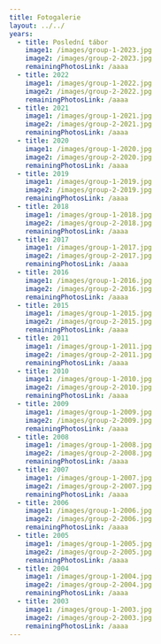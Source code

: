 ```yaml
---
title: Fotogalerie
layout: ../../
years:
  - title: Poslední tábor
    image1: /images/group-1-2023.jpg
    image2: /images/group-2-2023.jpg
    remainingPhotosLink: /aaaa
  - title: 2022
    image1: /images/group-1-2022.jpg
    image2: /images/group-2-2022.jpg
    remainingPhotosLink: /aaaa
  - title: 2021
    image1: /images/group-1-2021.jpg
    image2: /images/group-2-2021.jpg
    remainingPhotosLink: /aaaa
  - title: 2020
    image1: /images/group-1-2020.jpg
    image2: /images/group-2-2020.jpg
    remainingPhotosLink: /aaaa
  - title: 2019
    image1: /images/group-1-2019.jpg
    image2: /images/group-2-2019.jpg
    remainingPhotosLink: /aaaa
  - title: 2018
    image1: /images/group-1-2018.jpg
    image2: /images/group-2-2018.jpg
    remainingPhotosLink: /aaaa
  - title: 2017
    image1: /images/group-1-2017.jpg
    image2: /images/group-2-2017.jpg
    remainingPhotosLink: /aaaa
  - title: 2016
    image1: /images/group-1-2016.jpg
    image2: /images/group-2-2016.jpg
    remainingPhotosLink: /aaaa
  - title: 2015
    image1: /images/group-1-2015.jpg
    image2: /images/group-2-2015.jpg
    remainingPhotosLink: /aaaa
  - title: 2011
    image1: /images/group-1-2011.jpg
    image2: /images/group-2-2011.jpg
    remainingPhotosLink: /aaaa
  - title: 2010
    image1: /images/group-1-2010.jpg
    image2: /images/group-2-2010.jpg
    remainingPhotosLink: /aaaa
  - title: 2009
    image1: /images/group-1-2009.jpg
    image2: /images/group-2-2009.jpg
    remainingPhotosLink: /aaaa
  - title: 2008
    image1: /images/group-1-2008.jpg
    image2: /images/group-2-2008.jpg
    remainingPhotosLink: /aaaa
  - title: 2007
    image1: /images/group-1-2007.jpg
    image2: /images/group-2-2007.jpg
    remainingPhotosLink: /aaaa
  - title: 2006
    image1: /images/group-1-2006.jpg
    image2: /images/group-2-2006.jpg
    remainingPhotosLink: /aaaa
  - title: 2005
    image1: /images/group-1-2005.jpg
    image2: /images/group-2-2005.jpg
    remainingPhotosLink: /aaaa
  - title: 2004
    image1: /images/group-1-2004.jpg
    image2: /images/group-2-2004.jpg
    remainingPhotosLink: /aaaa
  - title: 2003
    image1: /images/group-1-2003.jpg
    image2: /images/group-2-2003.jpg
    remainingPhotosLink: /aaaa
---
```

